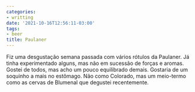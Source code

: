```yaml
---
categories:
- writting
date: '2021-10-16T12:56:11-03:00'
tags:
- beer
title: Paulaner
---
```


Fiz uma desgustação semana passada com vários rótulos da Paulaner. Já tinha experimentado alguns, mas não em sucessão de forças e aromas. Gostei de todos, mas acho um pouco equilibrado demais. Gostaria de um soquinho a mais no estômago. Não como Colorado, mas um meio-termo como as cervas de Blumenal que degustei recentemente.